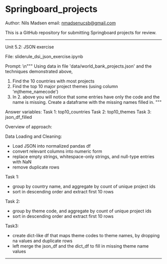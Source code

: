 # Springboard_projects

Author: Nils Madsen
email: nmadsenucsb@gmail.com

This is a GitHub repository for submitting Springboard projects for review.

______________________________
Unit 5.2: JSON exercise


File:
sliderule_dsi_json_exercise.ipynb


Prompt:
\n"""
Using data in file 'data/world_bank_projects.json' and the techniques demonstrated above,

1. Find the 10 countries with most projects
2. Find the top 10 major project themes (using column 'mjtheme_namecode')
3. In 2. above you will notice that some entries have only the code and the name is missing. Create a dataframe with the missing names filled in.
"""


Answer variables:
Task 1: top10_countries
Task 2: top10_themes
Task 3: json_df_filled


Overview of approach:

Data Loading and Cleaning: 
- Load JSON into normalized pandas df
- convert relevant columns into numeric form
- replace empty strings, whitespace-only strings, and null-type entries with NaN
- remove duplicate rows

Task 1:
- group by country name, and aggregate by count of unique project ids
- sort in descending order and extract first 10 rows

Task 2:
- group by theme code, and aggregate by count of unique project ids
- sort in descending order and extract first 10 rows

Task3:
- create dict-like df that maps theme codes to theme names, by dropping na values and duplicate rows
- left merge the json_df and the dict_df to fill in missing theme name values

______________________________


